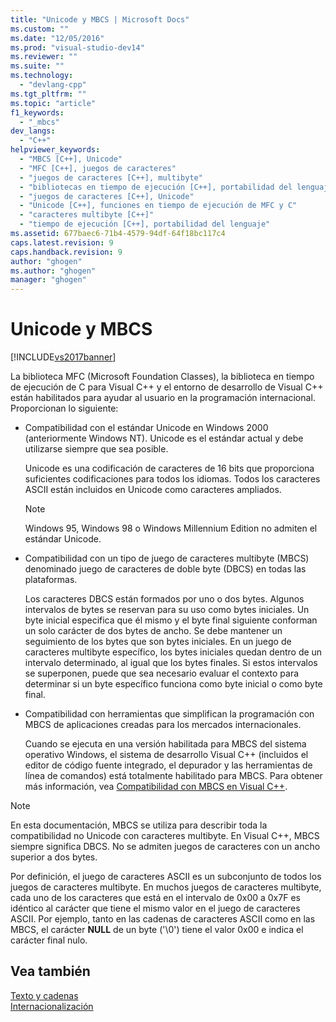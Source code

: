```yaml
---
title: "Unicode y MBCS | Microsoft Docs"
ms.custom: ""
ms.date: "12/05/2016"
ms.prod: "visual-studio-dev14"
ms.reviewer: ""
ms.suite: ""
ms.technology: 
  - "devlang-cpp"
ms.tgt_pltfrm: ""
ms.topic: "article"
f1_keywords: 
  - "_mbcs"
dev_langs: 
  - "C++"
helpviewer_keywords: 
  - "MBCS [C++], Unicode"
  - "MFC [C++], juegos de caracteres"
  - "juegos de caracteres [C++], multibyte"
  - "bibliotecas en tiempo de ejecución [C++], portabilidad del lenguaje"
  - "juegos de caracteres [C++], Unicode"
  - "Unicode [C++], funciones en tiempo de ejecución de MFC y C"
  - "caracteres multibyte [C++]"
  - "tiempo de ejecución [C++], portabilidad del lenguaje"
ms.assetid: 677baec6-71b4-4579-94df-64f18bc117c4
caps.latest.revision: 9
caps.handback.revision: 9
author: "ghogen"
ms.author: "ghogen"
manager: "ghogen"
---
```

# Unicode y MBCS
[!INCLUDE[vs2017banner](../assembler/inline/includes/vs2017banner.md)]

La biblioteca MFC \(Microsoft Foundation Classes\), la biblioteca en tiempo de ejecución de C para Visual C\+\+ y el entorno de desarrollo de Visual C\+\+ están habilitados para ayudar al usuario en la programación internacional.  Proporcionan lo siguiente:  
  
-   Compatibilidad con el estándar Unicode en Windows 2000 \(anteriormente Windows NT\).  Unicode es el estándar actual y debe utilizarse siempre que sea posible.  
  
     Unicode es una codificación de caracteres de 16 bits que proporciona suficientes codificaciones para todos los idiomas.  Todos los caracteres ASCII están incluidos en Unicode como caracteres ampliados.  
  
    > [!NOTE]
    >  Windows 95, Windows 98 o Windows Millennium Edition no admiten el estándar Unicode.  
  
-   Compatibilidad con un tipo de juego de caracteres multibyte \(MBCS\) denominado juego de caracteres de doble byte \(DBCS\) en todas las plataformas.  
  
     Los caracteres DBCS están formados por uno o dos bytes.  Algunos intervalos de bytes se reservan para su uso como bytes iniciales.  Un byte inicial especifica que él mismo y el byte final siguiente conforman un solo carácter de dos bytes de ancho.  Se debe mantener un seguimiento de los bytes que son bytes iniciales.  En un juego de caracteres multibyte específico, los bytes iniciales quedan dentro de un intervalo determinado, al igual que los bytes finales.  Si estos intervalos se superponen, puede que sea necesario evaluar el contexto para determinar si un byte específico funciona como byte inicial o como byte final.  
  
-   Compatibilidad con herramientas que simplifican la programación con MBCS de aplicaciones creadas para los mercados internacionales.  
  
     Cuando se ejecuta en una versión habilitada para MBCS del sistema operativo Windows, el sistema de desarrollo Visual C\+\+ \(incluidos el editor de código fuente integrado, el depurador y las herramientas de línea de comandos\) está totalmente habilitado para MBCS.  Para obtener más información, vea [Compatibilidad con MBCS en Visual C\+\+](../text/mbcs-support-in-visual-cpp.md).  
  
> [!NOTE]
>  En esta documentación, MBCS se utiliza para describir toda la compatibilidad no Unicode con caracteres multibyte.  En Visual C\+\+, MBCS siempre significa DBCS.  No se admiten juegos de caracteres con un ancho superior a dos bytes.  
  
 Por definición, el juego de caracteres ASCII es un subconjunto de todos los juegos de caracteres multibyte.  En muchos juegos de caracteres multibyte, cada uno de los caracteres que está en el intervalo de 0x00 a 0x7F es idéntico al carácter que tiene el mismo valor en el juego de caracteres ASCII.  Por ejemplo, tanto en las cadenas de caracteres ASCII como en las MBCS, el carácter **NULL** de un byte \('\\0'\) tiene el valor 0x00 e indica el carácter final nulo.  
  
## Vea también  
 [Texto y cadenas](../text/text-and-strings-in-visual-cpp.md)   
 [Internacionalización](../text/international-enabling.md)
